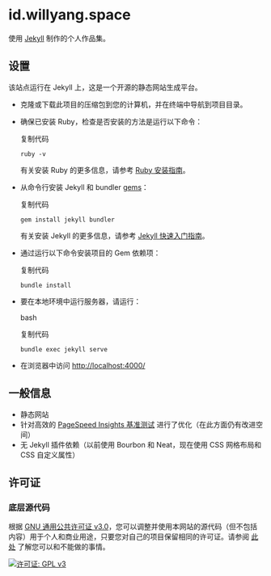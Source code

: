 # id.willyang.space

使用 [Jekyll](https://jekyllrb.com/) 制作的个人作品集。

## 设置

该站点运行在 Jekyll 上，这是一个开源的静态网站生成平台。

- 克隆或下载此项目的压缩包到您的计算机，并在终端中导航到项目目录。
    
- 确保已安装 Ruby，检查是否安装的方法是运行以下命令：
    
    复制代码
    
    `ruby -v`
    
    有关安装 Ruby 的更多信息，请参考 [Ruby 安装指南](https://www.ruby-lang.org/en/documentation/installation/)。
    
- 从命令行安装 Jekyll 和 bundler [gems](https://jekyllrb.com/docs/ruby-101/#gems)：
    
    复制代码
    
    `gem install jekyll bundler`
    
    有关安装 Jekyll 的更多信息，请参考 [Jekyll 快速入门指南](https://jekyllrb.com/docs/quickstart/)。
    
- 通过运行以下命令安装项目的 Gem 依赖项：
    
    复制代码
    
    `bundle install`
    
- 要在本地环境中运行服务器，请运行：
    
    bash
    
    复制代码
    
    `bundle exec jekyll serve`
    
- 在浏览器中访问 [http://localhost:4000/](http://localhost:4000/)
    

## 一般信息

- 静态网站
- 针对高效的 [PageSpeed Insights 基准测试](https://developers.google.com/speed/pagespeed/insights/?url=willyang.space) 进行了优化（在此方面仍有改进空间）
- 无 Jekyll 插件依赖（以前使用 Bourbon 和 Neat，现在使用 CSS 网格布局和 CSS 自定义属性）


## 许可证

### 底层源代码

根据 [GNU 通用公共许可证 v3.0](LICENSE)，您可以调整并使用本网站的源代码（但不包括内容）用于个人和商业用途，只要您对自己的项目保留相同的许可证。请参阅 [此处](https://tldrlegal.com/license/gnu-lesser-general-public-license-v3-(lgpl-3)) 了解您可以和不能做的事情。

[![许可证: GPL v3](https://img.shields.io/badge/License-GPLv3-blue.svg?style=flat-square)](https://www.gnu.org/licenses/gpl-3.0)
